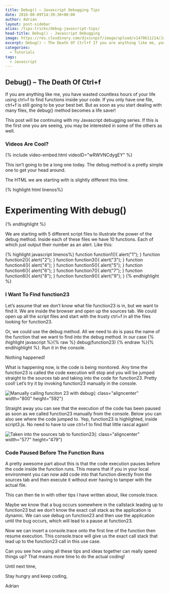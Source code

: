 ```yaml
---
title: Debug() – Javascript Debugging Tips
date: 2016-08-09T14:39:30+00:00
author: Adrian
layout: post-sidebar
alias: /tips-tricks/debug-javascript-tips/
head-title: Debug() - Javascript Debugging
image: https://res.cloudinary.com/djxscnpzf/image/upload/v1470611214/JavaScript_DebuggngTip_msy13l.jpg
excerpt: Debug() – The Death Of Ctrl+f If you are anything like me, you have wasted countless hours of your life using ctrl+f to find functions inside your code. If you only have one file, ctrl+f is still going to be …
categories:
  - Tutorials
tags:
  - Javascript
---
```

## Debug() &#8211; The Death Of Ctrl+f

If you are anything like me, you have wasted countless hours of your life using ctrl+f to find functions inside your code. If you only have one file, ctrl+f is still going to be your best bet. But as soon as you start dealing with many files, the debug() method becomes a life saver!

This post will be continuing with my Javascript debugging series. If this is the first one you are seeing, you may be interested in some of the others as well.

### Videos Are Cool?

{% include video-embed.html videoID="wRWVNCdygEY" %}

This isn&#8217;t going to be a long one today. The debug method is a pretty simple one to get your head around.

The HTML we are starting with is slightly different this time.

{% highlight html linenos%}
<!DOCTYPE html>
<html lang="en">
<head>
	<meta charset="UTF-8">
	<title>Debug Method</title>
</head>
<body>
  <h1>Experimenting With debug()</h1>

  <script src="script.js"></script>
  <script src="script2.js"></script>
  <script src="script3.js"></script>
  <script src="script4.js"></script>
  <script src="script5.js"></script>
	
</body>
</html>
{% endhighlight %}

We are starting with 5 different script files to illustrate the power of the debug method. Inside each of these files we have 10 functions. Each of which just output their number as an alert. Like this:

{% highlight javascript linenos%}
function function1(){
  alert("1");
}
function function2(){
  alert("2");
}
function function3(){
  alert("3");
}
function function4(){
  alert("4");
}
function function5(){
  alert("5");
}
function function6(){
  alert("6");
}
function function7(){
  alert("7");
}
function function8(){
  alert("8");
}
function function9(){
  alert("9");
}
{% endhighlight %}

### I Want To Find function23

Let&#8217;s assume that we don&#8217;t know what file function23 is in, but we want to find it. We are inside the browser and open up the sources tab. We could open up all the script files and start with the trusty ctrl+f in all the files looking for function23.

Or, we could use the debug method. All we need to do is pass the name of the function that we want to find into the debug method. In our case 
{% ihighlight javascript %}{% raw %}
debug(function23)
{% endraw %}{% endihighlight %}. Run it in the console.

Nothing happened!

What is happening now, is the code is being monitored. Any time the function23 is called the code execution will stop and you will be jumped straight to the sources tab and taking into the code for function23. Pretty cool! Let&#8217;s try it by invoking function23 manually in the console.

![Manually calling funciton 23 with debug](https://res.cloudinary.com/djxscnpzf/image/upload/c_scale,w_800/v1470610824/Selection_001_ixcb48.jpg){: class="aligncenter" width="800" height="592"}

Straight away you can see that the execution of the code has been paused as soon as we called function23 manually from the console. Below you can also see where the code jumped to. Yep, function23 is highlighted, inside script3.js. No need to have to use ctrl+f to find that little rascal again!

![Taken into the sources tab to function23](https://res.cloudinary.com/djxscnpzf/image/upload/v1470610824/Selection_002_pmbdhy.jpg){: class="aligncenter" width="577" height="479"}

### Code Paused Before The Function Runs

A pretty awesome part about this is that the code execution pauses before the code inside the function runs. This means that if you in your local environment you can now add code into that function directly from the sources tab and then execute it without ever having to tamper with the actual file.

This can then tie in with other tips I have written about, like console.trace.

Maybe we know that a bug occurs somewhere in the callstack leading up to function23 but we don&#8217;t know the exact call stack as the application is dynamic. We can use debug on function23 and then use the application until the bug occurs, which will lead to a pause at function23.

Now we can insert a console.trace onto the first line of the function then resume execution. This console.trace will give us the exact call stack that lead up to the function23 call in this use case.

Can you see how using all these tips and ideas together can really speed things up? That means more time to do the actual coding!

Until next time,

Stay hungry and keep coding,

Adrian



